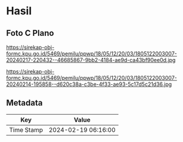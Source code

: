 # Hasil

## Foto C Plano

https://sirekap-obj-formc.kpu.go.id/5469/pemilu/ppwp/18/05/12/20/03/1805122003007-20240217-220432--46685867-9bb2-4184-ae9d-ca43bf90ee0d.jpg

https://sirekap-obj-formc.kpu.go.id/5469/pemilu/ppwp/18/05/12/20/03/1805122003007-20240214-195858--d620c38a-c3be-4f33-ae93-5c17d5c21d36.jpg


## Metadata

| Key        | Value               |
| ---------- | ------------------- |
| Time Stamp | 2024-02-19 06:16:00 |



